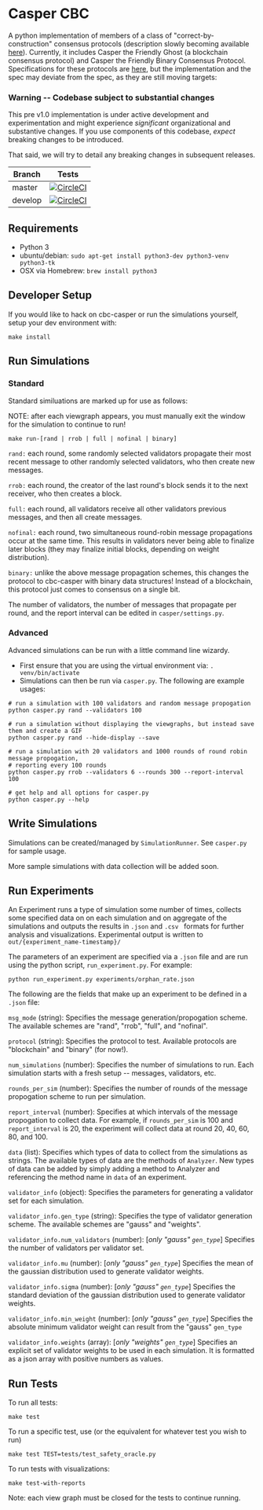 # Casper CBC
A python implementation of members of a class of "correct-by-construction" consensus protocols (description slowly becoming available [here](https://github.com/ethereum/research/tree/master/papers/cbc-consensus)). Currently, it includes Casper the Friendly Ghost (a blockchain consensus protocol) and Casper the Friendly Binary Consensus Protocol. Specifications for these protocols are [here](https://github.com/ethereum/research/tree/master/papers/CasperTFG), but the implementation and the spec may deviate from the spec, as they are still moving targets:  

### Warning -- Codebase subject to substantial changes
This pre v1.0 implementation is under active development and experimentation
and might experience _significant_ organizational and substantive changes.
If you use components of this codebase, _expect_ breaking changes to be
introduced.

That said, we will try to detail any breaking changes in subsequent releases.

Branch    | Tests
----------|------
master    | [![CircleCI](https://circleci.com/gh/karlfloersch/cbc-casper/tree/master.svg?style=svg&circle-token=071bd3b625fc240222d1add41dc796ec8bee077d)](https://circleci.com/gh/karlfloersch/cbc-casper/tree/master)
develop   | [![CircleCI](https://circleci.com/gh/karlfloersch/cbc-casper/tree/develop.svg?style=svg&circle-token=071bd3b625fc240222d1add41dc796ec8bee077d)](https://circleci.com/gh/karlfloersch/cbc-casper/tree/develop)

## Requirements
* Python 3
* ubuntu/debian: `sudo apt-get install python3-dev python3-venv python3-tk`
* OSX via Homebrew: `brew install python3`


## Developer Setup
If you would like to hack on cbc-casper or run the simulations yourself, setup your dev environment with:

```
make install
```

## Run Simulations
### Standard
Standard similuations are marked up for use as follows:

NOTE: after each viewgraph appears, you must manually exit the window for the simulation to continue to run!
```
make run-[rand | rrob | full | nofinal | binary]
```

`rand:` each round, some randomly selected validators propagate their most recent message to other randomly selected validators, who then create new messages.

`rrob:` each round, the creator of the last round's block sends it to the next receiver, who then creates a block.

`full:` each round, all validators receive all other validators previous messages, and then all create messages.

`nofinal:` each round, two simultaneous round-robin message propagations occur at the same time. This results in validators never being able to finalize later blocks (they may finalize initial blocks, depending on weight distribution).

`binary:` unlike the above message propagation schemes, this changes the protocol to cbc-casper with binary data structures! Instead of a blockchain, this protocol just comes to consensus on a single bit.

The number of validators, the number of messages that propagate per round, and the report interval can be edited in `casper/settings.py`.

### Advanced
Advanced simulations can be run with a little command line wizardy.
- First ensure that you are using the virtual environment via: `. venv/bin/activate`
- Simulations can then be run via `casper.py`. The following are example usages:
```
# run a simulation with 100 validators and random message propogation
python casper.py rand --validators 100

# run a simulation without displaying the viewgraphs, but instead save them and create a GIF
python casper.py rand --hide-display --save

# run a simulation with 20 validators and 1000 rounds of round robin message propogation,
# reporting every 100 rounds
python casper.py rrob --validators 6 --rounds 300 --report-interval 100

# get help and all options for casper.py
python casper.py --help
```

## Write Simulations
Simulations can be created/managed by `SimulationRunner`. See `casper.py` for sample usage.

More sample simulations with data collection will be added soon.

## Run Experiments
An Experiment runs a type of simulation some number of times, collects some
specified data on on each simulation and on aggregate of the simulations and
outputs the results in `.json` and `.csv ` formats for further analysis and visualizations.
Experimental output is written to `out/{experiment_name-timestamp}/`

The parameters of an experiment are specified via a `.json` file and are run
using the python script, `run_experiment.py`. For example:

```
python run_experiment.py experiments/orphan_rate.json
```

The following are the fields that make up an experiment to be defined in a `.json` file:

`msg_mode` (string): Specifies the message generation/propogation scheme. The
available schemes are "rand", "rrob", "full", and "nofinal".

`protocol` (string): Specifies the protocol to test. Available protocols are
"blockchain" and "binary" (for now!).

`num_simulations` (number): Specifies the number of simulations to run. Each
simulation starts with a fresh setup -- messages, validators, etc.

`rounds_per_sim` (number): Specifies the number of rounds of the message
propogation scheme to run per simulation.

`report_interval` (number): Specifies at which intervals of the message
propogation to collect data. For example, if `rounds_per_sim` is 100 and `report_interval` is 20,
the experiment will collect data at round 20, 40, 60, 80, and 100.

`data` (list): Specifies which types of data to collect from the simulations as
strings. The available types of data are the methods of `Analyzer`. New types of data
can be added by simply adding a method to Analyzer and referencing the method
name in `data` of an experiment.

`validator_info` (object): Specifies the parameters for generating a validator
set for each simulation.

`validator_info.gen_type` (string): Specifies the type of validator generation
scheme. The available schemes are "gauss" and "weights".

`validator_info.num_validators` (number): [*only "gauss" `gen_type`*]
Specifies the number of validators per validator set.

`validator_info.mu` (number): [*only "gauss" `gen_type`*]
Specifies the mean of the gaussian distribution used to generate validator weights.

`validator_info.sigma` (number): [*only "gauss" `gen_type`*]
Specifies the standard deviation of the gaussian distribution used to generate validator weights.

`validator_info.min_weight` (number): [*only "gauss" `gen_type`*]
Specifies the absolute minimum validator weight can result from the "gauss"
`gen_type`

`validator_info.weights` (array): [*only "weights" `gen_type`*]
Specifies an explicit set of validator weights to be used in each simulation.
It is formatted as a json array with positive numbers as values.

## Run Tests
To run all tests:

```
make test
```

To run a specific test, use (or the equivalent for whatever test you wish to run)

```
make test TEST=tests/test_safety_oracle.py
```

To run tests with visualizations:
```
make test-with-reports
```
Note: each view graph must be closed for the tests to continue running.
